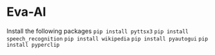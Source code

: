 # Eva-AI
Install the following packages
`pip install pyttsx3`
`pip install speech_recognition`
`pip install wikipedia`
`pip install pyautogui`
`pip install pyperclip`
